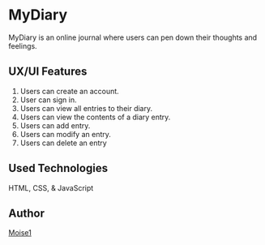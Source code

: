 # MyDiary 

MyDiary is an online journal where users can pen down their thoughts and feelings. 


## UX/UI Features 

1. Users can create an account.
2. User can sign in.
3. Users can view all entries to their diary.
4. Users can view the contents of a diary entry.
5. Users can add entry.
6. Users can modify an entry.
7. Users can delete an entry 

## Used Technologies 

HTML, CSS, & JavaScript

## Author 

[Moise1](https://github.com/Moise1)